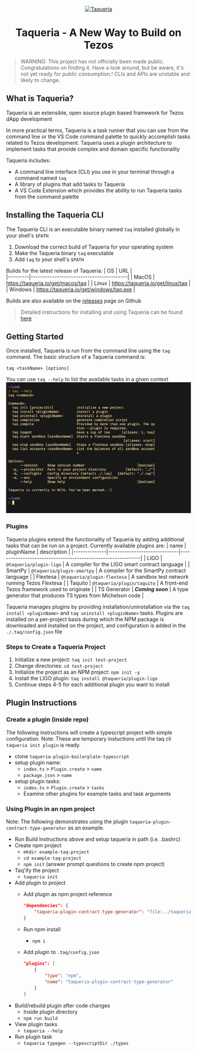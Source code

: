 

<p align="center">
  <a href="https://taqueria.io">
    <img alt="Taqueria" src="https://user-images.githubusercontent.com/1114943/150659418-e55f1df3-ba4d-4e05-ab26-1f729858c7fb.png" width="" />
  </a>
</p>
<h1 align="center">
  Taqueria - A New Way to Build on Tezos
</h1>

> WARNING: This project has not officially been made public. Congratulations on finding it. Have a look around, but be aware, it's not yet ready for public consumption.! CLIs and APIs are unstable and likely to change.

## What is Taqueria?

Taqueria is an extensible, open source plugin based framework for Tezos dApp development

In more practical terms, Taqueria is a task runner that you can use from the command line or the VS Code command palette to quickly accomplish tasks related to Tezos development. Taqueria uses a plugin architecture to implement tasks that provide complex and domain specific functionality

Taqueria includes:
 - A command line interface (CLI) you use in your terminal through a command named `taq`
 - A library of plugins that add tasks to Taqueria
 - A VS Code Extension which provides the ability to run Taqueria tasks from the command palette

## Installing the Taqueria CLI

The Taqueria CLI is an executable binary named `taq` installed globally in your shell's `$PATH`

1. Download the correct build of Taqueria for your operating system
2. Make the Taqueria binary `taq` executable
3. Add `taq` to your shell's `$PATH`

Builds for the latest release of Taqueria:
| OS      | URL                                     |  
|---------|-----------------------------------------|
| MacOS   | https://taqueria.io/get/macos/taq       |
| Linux   | https://taqueria.io/get/linux/taq       |
| Windows | https://taqueria.io/get/windows/taq.exe |

Builds are also available on the [releases](https://github.com/ecadlabs/taqueria/releases) page on Github

> Detailed instructions for installing and using Taqueria can be found [here](https://taqueria.io/docs/getting-started/installation)

## Getting Started

Once installed, Taqueria is run from the command line using the `taq` command. The basic structure of a Taqueria command is:
```shell
taq <taskName> [options]
```

You can use `taq --help` to list the available tasks in a given context
![taq help output](/website/static/img/taq-help-cli.png)

### Plugins

Taqueria plugins extend the functionality of Taqueria by adding additional tasks that can be run on a project. Currently available plugins are:
| name         |  pluginName                  |  description                                                |
|--------------|------------------------------|-------------------------------------------------------------|
| LIGO         | `@taqueria/plugin-ligo`      | A compiler for the LIGO smart contract language             |
| SmartPy      | `@taqueria/plugin-smartpy`   | A compiler for the SmartPy contract language                |
| Flextesa     | `@taqueria/plugin-flextesa`  | A sandbox test network running Tezos Flextesa               | 
| Taquito      | `@taqueria/plugin/taquito`   | A front-end Tezos framework used to originate               |
| TS Generator | ***Coming soon***            | A type generator that produces TS types from Michelson code |

Taqueria manages plugins by providing installation/uninstallation via the `taq install <pluginName>` and `taq uninstall <pluginName>` tasks. Plugins are installed on a per-project basis during which the NPM package is downloaded and installed on the project, and configuration is added in the `./.taq/config.json` file

### Steps to Create a Taqueria Project
1. Initialize a new project: `taq init test-project`
2. Change directories: `cd test-project`
3. Initialize the project as an NPM project: `npm init -y`
4. Install the LIGO plugin: `taq install @taqueria/plugin-ligo`
6. Continue steps 4-5 for each additional plugin you want to install


## Plugin Instructions

### Create a plugin (inside repo)

The following instructions will create a typescript project with simple configuration.
Note: These are temporary instuctions until the taq cli `taqueria init plugin` is ready.

- clone `taqueria-plugin-boilerplate-typescript`
- setup plugin name:
    - `index.ts` > `Plugin.create` > `name`
    - `package.json` > `name`
- setup plugin tasks:
    - `index.ts` > `Plugin.create` > `tasks`
    - Examine other plugins for example tasks and task arguments

### Using Plugin in an npm project

Note: The following demonstrates using the plugin `taqueria-plugin-contract-type-generator` as an example.

- Run Build Instructions above and setup taqueria in path (i.e. .bashrc)
- Create npm project
    - `mkdir example-taq-project`
    - `cd example-taq-project`
    - `npm init` (answer prompt questions to create npm project)
- Taq'ify the project
    - `taqueria init`
- Add plugin to project
    - Add plugin as npm project reference
        ```json
        "dependencies": {
            "taqueria-plugin-contract-type-generator": "file:../taqueria-plugin-contract-type-generator",
        }
        ```
    - Run npm install
        - `npm i`
    - Add plugin to `.taq/config.json`
        
        ```json
        "plugins": [
            {
                "type": "npm",
                "name": "taqueria-plugin-contract-type-generator"
            }
        ]
        ```
- Build/rebuild plugin after code changes
    - Inside plugin directory
    - `npm run build`
- View plugin tasks
    - `taqueria --help`
- Run plugin task
    - `taqueria typegen --typescriptDir ./types`
